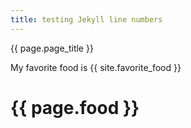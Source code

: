 ```yaml
---
title: testing Jekyll line numbers
---
```


{{ page.page_title }}

My favorite food is {{ site.favorite_food }}

<h1>{{ page.food }}</h1>
